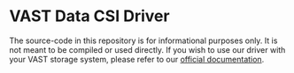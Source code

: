 # VAST Data CSI Driver

The source-code in this repository is for informational purposes only. It is not meant to be compiled or used directly.
If you wish to use our driver with your VAST storage system, please refer to our [official documentation](https://support.vastdata.com/s/topic/0TOV40000000kXVOAY/vast-csi-driver).
